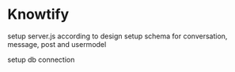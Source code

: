 # Knowtify
setup server.js according to design
setup schema for conversation, message, post and usermodel

setup db connection
